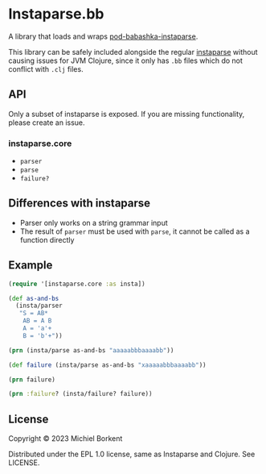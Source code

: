 # Instaparse.bb

A library that loads and wraps [pod-babashka-instaparse](https://github.com/babashka/pod-babashka-instaparse).

This library can be safely included alongside the regular
[instaparse](https://github.com/Engelberg/instaparse) without causing issues for
JVM Clojure, since it only has `.bb` files which do not conflict with `.clj`
files.

## API

Only a subset of instaparse is exposed. If you are missing functionality, please create an issue.

### instaparse.core

- `parser`
- `parse`
- `failure?`

## Differences with instaparse

- Parser only works on a string grammar input
- The result of `parser` must be used with `parse`, it cannot be called as a function directly

## Example

``` clojure
(require '[instaparse.core :as insta])

(def as-and-bs
  (insta/parser
   "S = AB*
    AB = A B
    A = 'a'+
    B = 'b'+"))

(prn (insta/parse as-and-bs "aaaaabbbaaaabb"))

(def failure (insta/parse as-and-bs "xaaaaabbbaaaabb"))

(prn failure)

(prn :failure? (insta/failure? failure))
```

## License

Copyright © 2023 Michiel Borkent

Distributed under the EPL 1.0 license, same as Instaparse and Clojure. See LICENSE.
